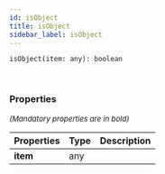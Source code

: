 ```yaml
---
id: isObject
title: isObject
sidebar_label: isObject
---
```


```tsx
isObject(item: any): boolean
```
<br/>



### Properties

<font size="2"><i>(Mandatory properties are in bold)</i></font>

| Properties | Type | Description |
| --------- | ---- | ----------- |
| **item** | any |  |
